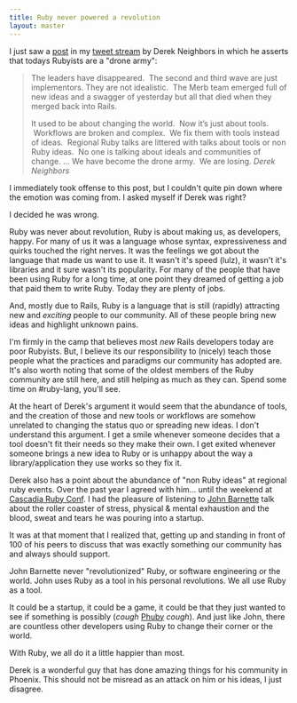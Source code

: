 ```yaml
---
title: Ruby never powered a revolution
layout: master
---
```


I just saw a [post](http://derekneighbors.com/2011/08/ruby-is-just-a-bunch-of-tools/) in my [tweet stream](http://twitter.com/amerine) by Derek Neighbors in which he asserts that todays Rubyists are a "drone army":
> The leaders have disappeared.  The second and third wave are just implementors. They are not idealistic.  The Merb team emerged full of new ideas and a swagger of yesterday but all that died when they merged back into Rails.
>
> It used to be about changing the world.  Now it’s just about tools.  Workflows are broken and complex.  We fix them with tools instead of ideas.  Regional Ruby talks are littered with talks about tools or non Ruby ideas.  No one is talking about ideals and communities of change.
> ...
> We have become the drone army.  We are losing.
> <cite>Derek Neighbors</cite>

I immediately took offense to this post, but I couldn't quite pin down where the emotion was coming from. I asked myself if Derek was right?

I decided he was wrong.

Ruby was never about revolution, Ruby is about making us, as developers, happy. For many of us it was a language whose syntax, expressiveness and quirks touched the right nerves. It was the feelings we got about the language that made us want to use it. It wasn't it's speed (lulz), it wasn't it's libraries and it sure wasn't its popularity. For many of the people that have been using Ruby for a long time, at one point they dreamed of getting a job that paid them to write Ruby.  Today they are plenty of jobs.

And, mostly due to Rails, Ruby is a language that is still (rapidly) attracting new and *exciting* people to our community.  All of these people bring new ideas and highlight unknown pains.

<div class="panel">
I'm firmly in the camp that believes most <em>new</em> Rails developers today are poor Rubyists. But, I believe its our responsibility to (nicely) teach those people what the practices and paradigms our community has adopted are. It's also worth noting that some of the oldest members of the Ruby community are still here, and still helping as much as they can. Spend some time on #ruby-lang, you'll see.
</div>

At the heart of Derek's argument it would seem that the abundance of tools, and the creation of those and new tools or workflows are somehow unrelated to changing the status quo or spreading new ideas. I don't understand this argument. I get a smile whenever someone decides that a tool doesn't fit their needs so they make their own. I get exited whenever someone brings a new idea to Ruby or is unhappy about the way a library/application they use works so they fix it.

Derek also has a point about the abundance of "non Ruby ideas" at regional ruby events. Over the past year I agreed with him... until the weekend at [Cascadia Ruby Conf](http://cascadiarubyconf.com/). I had the pleasure of listening to [John Barnette](http://www.jbarnette.com/) talk about the roller coaster of stress, physical & mental exhaustion and the blood, sweat and tears he was pouring into a startup.

It was at that moment that I realized that, getting up and standing in front of 100 of his peers to discuss that was exactly something our community has and always should support.

John Barnette never "revolutionized" Ruby, or software engineering or the world. John uses Ruby as a tool in his personal revolutions. We all use Ruby as a tool.

It could be a startup, it could be a game, it could be that they just wanted to see if something is possibly (*cough* [Phuby](http://rubygems.org/gems/phuby) *cough*).  And just like John, there are countless other developers using Ruby to change their corner or the world.

With Ruby, we all do it a little happier than most.

<div class="panel">
Derek is a wonderful guy that has done amazing things for his community in Phoenix.  This should not be misread as an attack on him or his ideas, I just disagree.
</div>
